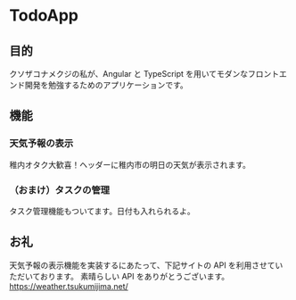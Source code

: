 # TodoApp

## 目的

クソザコナメクジの私が、Angular と TypeScript を用いてモダンなフロントエンド開発を勉強するためのアプリケーションです。

## 機能

### 天気予報の表示

稚内オタク大歓喜！ヘッダーに稚内市の明日の天気が表示されます。

### （おまけ）タスクの管理

タスク管理機能もついてます。日付も入れられるよ。

## お礼

天気予報の表示機能を実装するにあたって、下記サイトの API を利用させていただいております。
素晴らしい API をありがとうございます。
https://weather.tsukumijima.net/
